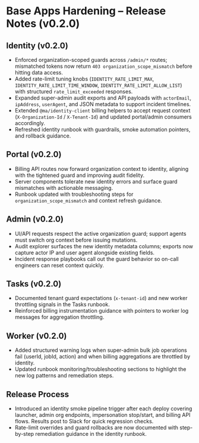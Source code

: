 # Base Apps Hardening – Release Notes (v0.2.0)

## Identity (v0.2.0)
- Enforced organization-scoped guards across `/admin/*` routes; mismatched tokens now return `403 organization_scope_mismatch` before hitting data access.
- Added rate-limit tuning knobs (`IDENTITY_RATE_LIMIT_MAX`, `IDENTITY_RATE_LIMIT_TIME_WINDOW`, `IDENTITY_RATE_LIMIT_ALLOW_LIST`) with structured `rate_limit_exceeded` responses.
- Expanded super-admin audit exports and API payloads with `actorEmail`, `ipAddress`, `userAgent`, and JSON metadata to support incident timelines.
- Extended `@ma/identity-client` billing helpers to accept request context (`X-Organization-Id` / `X-Tenant-Id`) and updated portal/admin consumers accordingly.
- Refreshed identity runbook with guardrails, smoke automation pointers, and rollback guidance.

## Portal (v0.2.0)
- Billing API routes now forward organization context to identity, aligning with the tightened guard and improving audit fidelity.
- Server components tolerate new identity errors and surface guard mismatches with actionable messaging.
- Runbook updated with troubleshooting steps for `organization_scope_mismatch` and context refresh guidance.

## Admin (v0.2.0)
- UI/API requests respect the active organization guard; support agents must switch org context before issuing mutations.
- Audit explorer surfaces the new identity metadata columns; exports now capture actor IP and user agent alongside existing fields.
- Incident response playbooks call out the guard behavior so on-call engineers can reset context quickly.

## Tasks (v0.2.0)
- Documented tenant guard expectations (`x-tenant-id`) and new worker throttling signals in the Tasks runbook.
- Reinforced billing instrumentation guidance with pointers to worker log messages for aggregation throttling.

## Worker (v0.2.0)
- Added structured warning logs when super-admin bulk job operations fail (userId, jobId, action) and when billing aggregations are throttled by identity.
- Updated runbook monitoring/troubleshooting sections to highlight the new log patterns and remediation steps.

## Release Process
- Introduced an identity smoke pipeline trigger after each deploy covering launcher, admin org endpoints, impersonation stop/start, and billing API flows. Results post to Slack for quick regression checks.
- Rate-limit overrides and guard rollbacks are now documented with step-by-step remediation guidance in the identity runbook.
